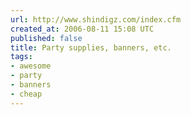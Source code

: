 ```yaml
---
url: http://www.shindigz.com/index.cfm
created_at: 2006-08-11 15:08 UTC
published: false
title: Party supplies, banners, etc.
tags:
- awesome
- party
- banners
- cheap
---
```




